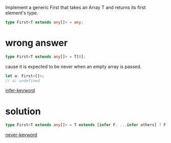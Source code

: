 Implement a generic First<T> that takes an Array T and returns its first element's type.

```ts
type First<T extends any[]> = any;
```

# wrong answer

```ts
type First<T extends any[]> = T[0];
```

cause it is expected to be never when an empty array is passed.

```ts
let a: First<[]>;
// a: undefined
```

[infer-keyword](../../Basic/infer.md)

# solution

```ts
type First<T extends any[]> = T extends [infer F, ...infer others] ? F : never;
```

[never-keyword](../../Basic/never.md)
